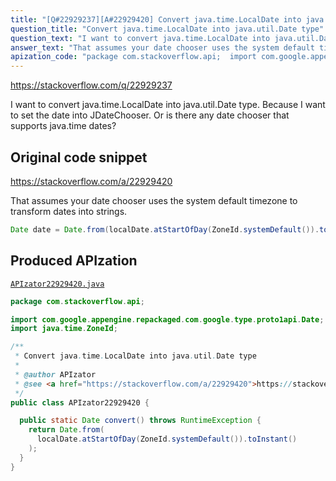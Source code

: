 ```yaml
---
title: "[Q#22929237][A#22929420] Convert java.time.LocalDate into java.util.Date type"
question_title: "Convert java.time.LocalDate into java.util.Date type"
question_text: "I want to convert java.time.LocalDate into java.util.Date type. Because I want to set the date into JDateChooser. Or is there any date chooser that supports java.time dates?"
answer_text: "That assumes your date chooser uses the system default timezone to transform dates into strings."
apization_code: "package com.stackoverflow.api;  import com.google.appengine.repackaged.com.google.type.proto1api.Date; import java.time.ZoneId;  /**  * Convert java.time.LocalDate into java.util.Date type  *  * @author APIzator  * @see <a href=\"https://stackoverflow.com/a/22929420\">https://stackoverflow.com/a/22929420</a>  */ public class APIzator22929420 {    public static Date convert() throws RuntimeException {     return Date.from(       localDate.atStartOfDay(ZoneId.systemDefault()).toInstant()     );   } }"
---
```


https://stackoverflow.com/q/22929237

I want to convert java.time.LocalDate into java.util.Date type. Because I want to set the date into JDateChooser. Or is there any date chooser that supports java.time dates?



## Original code snippet

https://stackoverflow.com/a/22929420

That assumes your date chooser uses the system default timezone to transform dates into strings.

```java
Date date = Date.from(localDate.atStartOfDay(ZoneId.systemDefault()).toInstant());
```

## Produced APIzation

[`APIzator22929420.java`](https://github.com/pasqualesalza/apization-temp-data/raw/master/apizations/java/APIzator22929420.java)

```java
package com.stackoverflow.api;

import com.google.appengine.repackaged.com.google.type.proto1api.Date;
import java.time.ZoneId;

/**
 * Convert java.time.LocalDate into java.util.Date type
 *
 * @author APIzator
 * @see <a href="https://stackoverflow.com/a/22929420">https://stackoverflow.com/a/22929420</a>
 */
public class APIzator22929420 {

  public static Date convert() throws RuntimeException {
    return Date.from(
      localDate.atStartOfDay(ZoneId.systemDefault()).toInstant()
    );
  }
}

```